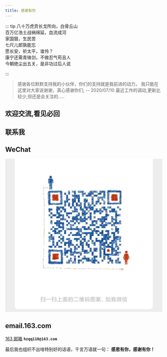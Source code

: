 ```yaml
---
title: 感谢有你
---
```


::: tip
 八十万虎贲长戈所向，白骨丘山<br>
 百万亿浩土战祸绵延，血流成河<br>
 家国狠，生民苦<br>
 七尺儿郎孰能忘<br>
 愿长安，祈太平，谁怜？<br>
  康宁还需青锋剑，不做忍气苟且人<br>
 今朝绝尘出五关，是非功过后人说<br>

:::
>感谢各位默默支持我的小伙伴，你们的支持就是我前进的动力，
>我只能在这里对大家说谢谢，真心感谢你们;
-- 2020/07/10
>最近工作的调动,更新比较少,但还是会关注的.....

## 欢迎交流,看见必回
## 联系我
## WeChat  

![An image](./wechat.jpg)
## email.163.com
[163 邮箱]("hzqq110@163.com")
**`hzqq110@163.com`**

最后我也组织不出啥特别好的话语，千言万语就一句： **感恩有你，感谢有你！** 
